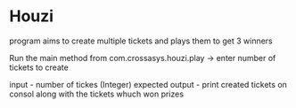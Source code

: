 # Houzi

program aims to create multiple tickets and plays them to get 3 winners

Run the main method from com.crossasys.houzi.play -> enter number of tickets to create

input - number of tickes (Integer)
expected output - print created tickets on consol along with the tickets whuch won prizes
